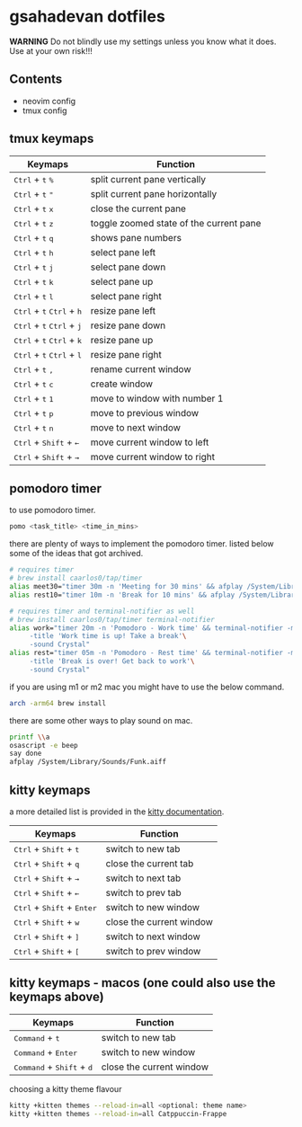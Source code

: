 # gsahadevan dotfiles

**WARNING** Do not blindly use my settings unless you know what it does. Use at your own risk!!!

## Contents

- neovim config
- tmux config

## tmux keymaps

| Keymaps         															  | Function                        
|-----------------------------------------------------------------------------|--------------------------
| <kbd>Ctrl</kbd> + <kbd>t</kbd> <kbd>%</kbd>								  | split current pane vertically
| <kbd>Ctrl</kbd> + <kbd>t</kbd> <kbd>"</kbd>								  | split current pane horizontally
| <kbd>Ctrl</kbd> + <kbd>t</kbd> <kbd>x</kbd>								  | close the current pane
| <kbd>Ctrl</kbd> + <kbd>t</kbd> <kbd>z</kbd>								  | toggle zoomed state of the current pane
| <kbd>Ctrl</kbd> + <kbd>t</kbd> <kbd>q</kbd>								  | shows pane numbers
| <kbd>Ctrl</kbd> + <kbd>t</kbd> <kbd>h</kbd>								  | select pane left
| <kbd>Ctrl</kbd> + <kbd>t</kbd> <kbd>j</kbd>           			          | select pane down
| <kbd>Ctrl</kbd> + <kbd>t</kbd> <kbd>k</kbd>            			          | select pane up
| <kbd>Ctrl</kbd> + <kbd>t</kbd> <kbd>l</kbd>                      			  | select pane right
| <kbd>Ctrl</kbd> + <kbd>t</kbd> <kbd>Ctrl</kbd> + <kbd>h</kbd>               | resize pane left
| <kbd>Ctrl</kbd> + <kbd>t</kbd> <kbd>Ctrl</kbd> + <kbd>j</kbd>               | resize pane down
| <kbd>Ctrl</kbd> + <kbd>t</kbd> <kbd>Ctrl</kbd> + <kbd>k</kbd>               | resize pane up
| <kbd>Ctrl</kbd> + <kbd>t</kbd> <kbd>Ctrl</kbd> + <kbd>l</kbd>               | resize pane right
| <kbd>Ctrl</kbd> + <kbd>t</kbd> <kbd>, </kbd>								  | rename current window
| <kbd>Ctrl</kbd> + <kbd>t</kbd> <kbd>c</kbd>                                 | create window
| <kbd>Ctrl</kbd> + <kbd>t</kbd> <kbd>1</kbd>								  | move to window with number 1
| <kbd>Ctrl</kbd> + <kbd>t</kbd> <kbd>p</kbd>								  | move to previous window
| <kbd>Ctrl</kbd> + <kbd>t</kbd> <kbd>n</kbd>								  | move to next window
| <kbd>Ctrl</kbd> + <kbd>Shift</kbd> + <kbd>&#8592;</kbd>					  | move current window to left
| <kbd>Ctrl</kbd> + <kbd>Shift</kbd> + <kbd>&#8594;</kbd>					  | move current window to right

## pomodoro timer

to use pomodoro timer.
```bash
pomo <task_title> <time_in_mins>
```

there are plenty of ways to implement the pomodoro timer. listed below some of the ideas that got archived.
```bash
# requires timer
# brew install caarlos0/tap/timer
alias meet30="timer 30m -n 'Meeting for 30 mins' && afplay /System/Library/Sounds/Funk.aiff"
alias rest10="timer 10m -n 'Break for 10 mins' && afplay /System/Library/Sounds/Funk.aiff"

# requires timer and terminal-notifier as well
# brew install caarlos0/tap/timer terminal-notifier
alias work="timer 20m -n 'Pomodoro - Work time' && terminal-notifier -message 'Pomodoro'\
     -title 'Work time is up! Take a break'\
     -sound Crystal"
alias rest="timer 05m -n 'Pomodoro - Rest time' && terminal-notifier -message 'Pomodoro'\
     -title 'Break is over! Get back to work'\
     -sound Crystal"
```

if you are using m1 or m2 mac you might have to use the below command.
```bash
arch -arm64 brew install 
```

there are some other ways to play sound on mac.
```bash
printf \\a
osascript -e beep
say done
afplay /System/Library/Sounds/Funk.aiff
```

## kitty keymaps

a more detailed list is provided in the [kitty documentation](https://sw.kovidgoyal.net/kitty/overview/#design-philosophy).

| Keymaps         															  | Function                        
|-----------------------------------------------------------------------------|--------------------------
| <kbd>Ctrl</kbd> + <kbd>Shift</kbd> + <kbd>t</kbd>  						  | switch to new tab
| <kbd>Ctrl</kbd> + <kbd>Shift</kbd> + <kbd>q</kbd>  						  | close the current tab 
| <kbd>Ctrl</kbd> + <kbd>Shift</kbd> + <kbd>&#8594;</kbd>					  | switch to next tab
| <kbd>Ctrl</kbd> + <kbd>Shift</kbd> + <kbd>&#8592;</kbd>					  | switch to prev tab
| <kbd>Ctrl</kbd> + <kbd>Shift</kbd> + <kbd>Enter</kbd>  					  | switch to new window
| <kbd>Ctrl</kbd> + <kbd>Shift</kbd> + <kbd>w</kbd>  						  | close the current window
| <kbd>Ctrl</kbd> + <kbd>Shift</kbd> + <kbd>]</kbd>  						  | switch to next window
| <kbd>Ctrl</kbd> + <kbd>Shift</kbd> + <kbd>[</kbd>  						  | switch to prev window

## kitty keymaps - macos (one could also use the keymaps above)

| Keymaps         															  | Function                        
|-----------------------------------------------------------------------------|--------------------------
| <kbd>Command</kbd> + <kbd>t</kbd>  						                  | switch to new tab
| <kbd>Command</kbd> + <kbd>Enter</kbd>  						              | switch to new window
| <kbd>Command</kbd> + <kbd>Shift</kbd> + <kbd>d</kbd> 						  | close the current window

choosing a kitty theme flavour
```bash
kitty +kitten themes --reload-in=all <optional: theme name>
kitty +kitten themes --reload-in=all Catppuccin-Frappe
```
